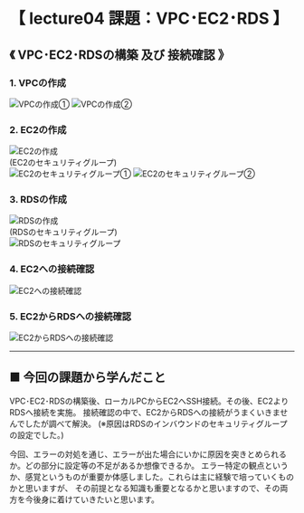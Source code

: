 # 【 lecture04 課題：VPC･EC2･RDS 】

## 《 VPC･EC2･RDSの構築 及び 接続確認 》

### **1. VPCの作成**
![VPCの作成①](https://user-images.githubusercontent.com/88935162/234941123-46a062e5-7add-4c04-aab2-421c81bc8f03.png)
![VPCの作成②](https://user-images.githubusercontent.com/88935162/234941317-617cc96a-2d57-4cd0-8089-9c8def1afa4d.png)

### **2. EC2の作成**
![EC2の作成](https://user-images.githubusercontent.com/88935162/234941602-06bf2902-01e8-4200-a7e9-e67da0793b15.png)<br>
(EC2のセキュリティグループ)<br>
![EC2のセキュリティグループ①](https://user-images.githubusercontent.com/131488219/235136080-38832849-9d72-4b24-bdd9-d2e7822fceea.png)
![EC2のセキュリティグループ②](https://user-images.githubusercontent.com/131488219/235136189-d1e0cea5-fcef-4aea-9c35-94703c947465.png)

### **3. RDSの作成**
![RDSの作成](https://user-images.githubusercontent.com/88935162/234941918-1e4b51b1-14b7-4cec-9b43-bb50da3d6312.png)<br>
(RDSのセキュリティグループ)<br>
![RDSのセキュリティグループ](https://user-images.githubusercontent.com/131488219/235138299-40ca56a5-997c-4e86-bb3d-926450dbea04.png)

### **4. EC2への接続確認**
![EC2への接続確認](https://user-images.githubusercontent.com/88935162/234943603-6a9c862d-966b-492d-ba70-61127a2e5aaf.png)

### **5. EC2からRDSへの接続確認**
![EC2からRDSへの接続確認](https://user-images.githubusercontent.com/88935162/234942559-d0ffdc46-c98b-4bd7-a997-34f2bfb684fd.png)

---
## ■ 今回の課題から学んだこと
VPC･EC2･RDSの構築後、ローカルPCからEC2へSSH接続。その後、EC2よりRDSへ接続を実施。
接続確認の中で、EC2からRDSへの接続がうまくいきませんでしたが調べて解決。
(※原因はRDSのインバウンドのセキュリティグループの設定でした。)

今回、エラーの対処を通じ、エラーが出た場合にいかに原因を突きとめられるか。どの部分に設定等の不足があるか想像できるか。
エラー特定の観点というか、感覚というものが重要か体感しました。これらは主に経験で培っていくものかと思いますが、
その前提となる知識も重要となるかと思いますので、その両方を今後身に着けていきたいと思います。
